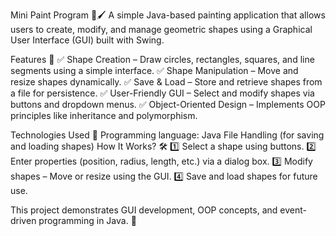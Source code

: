 Mini Paint Program 🎨🖌️
A simple Java-based painting application that allows users to create, modify, and manage geometric shapes using a Graphical User Interface (GUI) built with Swing.

Features 🚀
✅ Shape Creation – Draw circles, rectangles, squares, and line segments using a simple interface.
✅ Shape Manipulation – Move and resize shapes dynamically.
✅ Save & Load – Store and retrieve shapes from a file for persistence.
✅ User-Friendly GUI – Select and modify shapes via buttons and dropdown menus.
✅ Object-Oriented Design – Implements OOP principles like inheritance and polymorphism.

Technologies Used 🔧
Programming language: Java 
File Handling (for saving and loading shapes)
How It Works? 🛠
1️⃣ Select a shape using buttons.
2️⃣ Enter properties (position, radius, length, etc.) via a dialog box.
3️⃣ Modify shapes – Move or resize using the GUI.
4️⃣ Save and load shapes for future use.

This project demonstrates GUI development, OOP concepts, and event-driven programming in Java. 🚀
